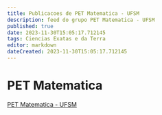 ```yaml
---
title: Publicacoes de PET Matematica - UFSM 
description: feed do grupo PET Matematica - UFSM
published: true
date: 2023-11-30T15:05:17.712145
tags: Ciencias Exatas e da Terra
editor: markdown
dateCreated: 2023-11-30T15:05:17.712145
---
```


# PET Matematica
[PET Matematica - UFSM](/grupo/73PETMatematicaUFSM)